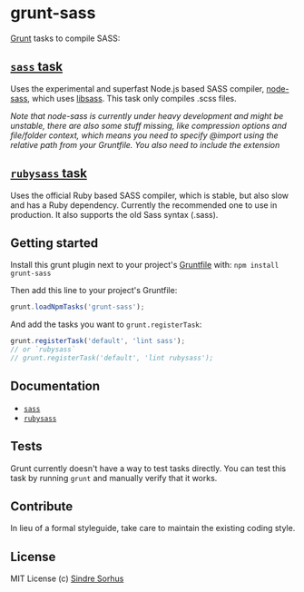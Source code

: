 # grunt-sass

[Grunt][grunt] tasks to compile SASS:

## [`sass` task](https://github.com/sindresorhus/grunt-sass/blob/using-grunt-0-4/docs/sass.md)

Uses the experimental and superfast Node.js based SASS compiler, [node-sass](https://github.com/andrew/node-sass), which uses [libsass](https://github.com/hcatlin/libsass). This task only compiles .scss files.

*Note that node-sass is currently under heavy development and might be unstable, there are also some stuff missing, like compression options and file/folder context, which means you need to specify @import using the relative path from your Gruntfile. You also need to include the extension*


## [`rubysass` task](https://github.com/sindresorhus/grunt-sass/blob/using-grunt-0-4/docs/rubysass.md)

Uses the official Ruby based SASS compiler, which is stable, but also slow and has a Ruby dependency. Currently the recommended one to use in production. It also supports the old Sass syntax (.sass).



## Getting started

Install this grunt plugin next to your project's [Gruntfile][getting_started] with: `npm install grunt-sass`

Then add this line to your project's Gruntfile:

```javascript
grunt.loadNpmTasks('grunt-sass');
```

And add the tasks you want to `grunt.registerTask`:

```javascript
grunt.registerTask('default', 'lint sass');
// or `rubysass`
// grunt.registerTask('default', 'lint rubysass');
```


## Documentation

- [`sass`](https://github.com/sindresorhus/grunt-sass/blob/using-grunt-0-4/docs/sass.md)
- [`rubysass`](https://github.com/sindresorhus/grunt-sass/blob/using-grunt-0-4/docs/rubysass.md)






## Tests

Grunt currently doesn't have a way to test tasks directly. You can test this task by running `grunt` and manually verify that it works.


## Contribute

In lieu of a formal styleguide, take care to maintain the existing coding style.


## License

MIT License
(c) [Sindre Sorhus](http://sindresorhus.com)


[grunt]: https://github.com/cowboy/grunt
[getting_started]: https://github.com/cowboy/grunt/blob/master/docs/getting_started.md
